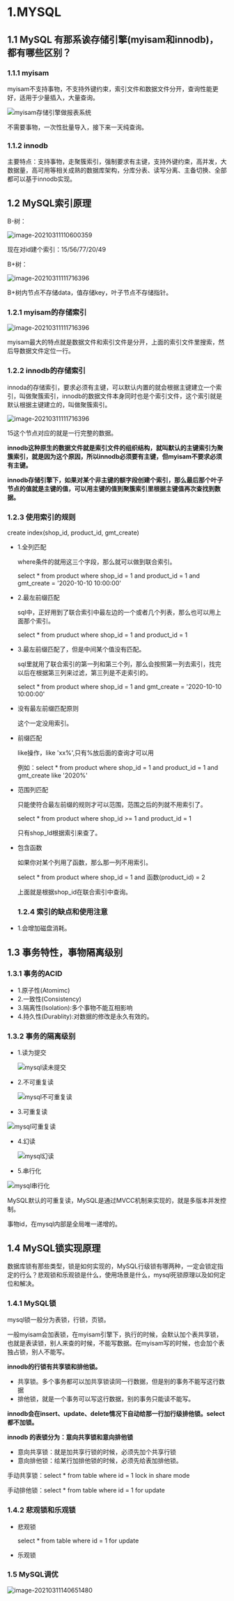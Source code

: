 # 1.MYSQL

## 1.1 MySQL 有那系诶存储引擎(myisam和innodb)，都有哪些区别？

### 1.1.1 myisam

myisam不支持事物，不支持外键约束，索引文件和数据文件分开，查询性能更好，适用于少量插入，大量查询。

![myisam存储引擎做报表系统](https://gitee.com/forge-logic/images-lib/raw/master/img/myisam%E5%AD%98%E5%82%A8%E5%BC%95%E6%93%8E%E5%81%9A%E6%8A%A5%E8%A1%A8%E7%B3%BB%E7%BB%9F.png)

不需要事物，一次性批量导入，接下来一天纯查询。

### 1.1.2 innodb

主要特点：支持事物，走聚簇索引，强制要求有主键，支持外键约束，高并发，大数据量，高可用等相关成熟的数据库架构，分库分表、读写分离、主备切换、全部都可以基于innodb实现。

## 1.2 MySQL索引原理

B-树：

![image-20210311110600359](https://gitee.com/forge-logic/images-lib/raw/master/img/image-20210311110600359.png)

现在对id建个索引：15/56/77/20/49

B+树：

![image-20210311111716396](https://gitee.com/forge-logic/images-lib/raw/master/img/image-20210311111716396.png)

B+树内节点不存储data，值存储key，叶子节点不存储指针。

### 1.2.1 myisam的存储索引

![image-20210311111716396](https://gitee.com/forge-logic/images-lib/raw/master/img/image-20210311111716396.png)

myisam最大的特点就是数据文件和索引文件是分开，上面的索引文件里搜索，然后导数据文件定位一行。

### 1.2.2 innodb的存储索引

innoda的存储索引，要求必须有主键，可以默认内置的就会根据主键建立一个索引，叫做聚簇索引，innodb的数据文件本身同时也是个索引文件，这个索引就是默认根据主键建立的，叫做聚簇索引。

![image-20210311111716396](https://gitee.com/forge-logic/images-lib/raw/master/img/image-20210311111716396.png)

15这个节点对应的就是一行完整的数据。

**innodb这种原生的数据文件就是索引文件的组织结构，就叫默认的主键索引为聚簇索引，就是因为这个原因，所以innodb必须要有主键，但myisam不要求必须有主键。**

**innodb存储引擎下，如果对某个非主键的额字段创建个索引，那么最后那个叶子节点的值就是主键的值，可以用主键的值到聚簇索引里根据主键值再次查找到数据。**

### 1.2.3 使用索引的规则

create index(shop_id, product_id, gmt_create)

* 1.全列匹配

  where条件的就用这三个字段，那么就可以做到联合索引。

  select * from product where shop_id = 1 and product_id = 1 and gmt_create = '2020-10-10 10:00:00'

* 2.最左前缀匹配

  sql中，正好用到了联合索引中最左边的一个或者几个列表，那么也可以用上面那个索引。

  select * from pruduct where shop_id = 1 and product_id = 1

* 3.最左前缀匹配了，但是中间某个值没有匹配。

  sql里就用了联合索引的第一列和第三个列，那么会按照第一列去索引，找完以后在根据第三列来过滤，第三列是不走索引的。

  select * from product where shop_id = 1 and gmt_create = '2020-10-10 10:00:00'

* 没有最左前缀匹配原则

  这个一定没用索引。

* 前缀匹配

  like操作，like 'xx%',只有%放后面的查询才可以用

  例如：select * from product where shop_id = 1 and product_id = 1 and gmt_create like '2020%'

* 范围列匹配

  只能使符合最左前缀的规则才可以范围，范围之后的列就不用索引了。

  select * from product where shop_id >= 1 and product_id = 1

  只有shop_Id根据索引来查了。

* 包含函数

  如果你对某个列用了函数，那么那一列不用索引。

  select * from product where shop_id = 1 and 函数(product_id) = 2

  上面就是根据shop_id在联合索引中查询。

  ### 1.2.4 索引的缺点和使用注意

* 1.会增加磁盘消耗。

## 1.3 事务特性，事物隔离级别

### 1.3.1 事务的ACID

* 1.原子性(Atomimc)
* 2.一致性(Consistency)
* 3.隔离性(Isolation):多个事物不能互相影响
* 4.持久性(Durablity):对数据的修改是永久有效的。

### 1.3.2 事务的隔离级别

* 1.读为提交

  ![mysql读未提交](https://gitee.com/forge-logic/images-lib/raw/master/img/mysql%E8%AF%BB%E6%9C%AA%E6%8F%90%E4%BA%A4.png)

* 2.不可重复读

  ![mysql不可重复读](https://gitee.com/forge-logic/images-lib/raw/master/img/mysql%E4%B8%8D%E5%8F%AF%E9%87%8D%E5%A4%8D%E8%AF%BB.png)

* 3.可重复读

![mysql可重复读](C:/Users/FineN/Downloads/mysql可重复读.png)

* 4.幻读

  ![mysql幻读](https://gitee.com/forge-logic/images-lib/raw/master/img/mysql%E5%B9%BB%E8%AF%BB.png)

* 5.串行化

![mysql串行化](C:/Users/FineN/Downloads/mysql串行化.png)

MySQL默认的可重复读，MySQL是通过MVCC机制来实现的，就是多版本并发控制。

事物id，在mysql内部是全局唯一递增的。

## 1.4 MySQL锁实现原理

数据库锁有那些类型，锁是如何实现的，MySQL行级锁有哪两种，一定会锁定指定的行么？悲观锁和乐观锁是什么，使用场景是什么，mysql死锁原理以及如何定位和解决。

### 1.4.1 MySQL锁

mysql锁一般分为表锁，行锁，页锁。

一般myisam会加表锁，在myisam引擎下，执行的时候，会默认加个表共享锁，也就是表读锁，别人来查的时候，不能写数据。在myisam写的时候，也会加个表独占锁，别人不能写。

**innodb的行锁有共享锁和排他锁。**

* 共享锁。多个事务都可以加共享锁读同一行数据，但是别的事务不能写这行数据
* 排他锁，就是一个事务可以写这行数据，别的事务只能读不能写。

**innodb会在insert、update、delete情况下自动给那一行加行级排他锁。select都不加锁。**

**innodb 的表锁分为：意向共享锁和意向排他锁**

* 意向共享锁：就是加共享行锁的时候，必须先加个共享行锁
* 意向排他锁：给某行加排他锁的时候，必须先给表加排他锁。

手动共享锁：select * from table where id = 1 lock in share mode

手动排他锁：select * from table where id = 1 for update

### 1.4.2 悲观锁和乐观锁

* 悲观锁

  select * from table where id = 1 for update

* 乐观锁

### 1.5 MySQL调优

![image-20210311140651480](https://gitee.com/forge-logic/images-lib/raw/master/img/image-20210311140651480.png)
